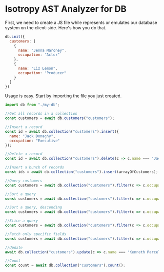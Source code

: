 Isotropy AST Analyzer for DB
============================

First, we need to create a JS file while represents or emulates our database system on the client-side.
Here's how you do that.

```javascript
db.init({
  customers: [
    {      
      name: "Jenna Maroney",
      occupation: "Actor"
    },
    {
      name: "Liz Lemon",
      occupation: "Producer"
    }
  ]
})
```

Usage is easy. Start by importing the file you just created.

```javascript
import db from "./my-db";

//Get all records in a collection
const customers = await db.customers("customers");

//Insert a record
const id = await db.collection("customers").insert({
  name: "Jack Donaghy",
  occupation: "Executive"
});

//Delete a record
const id = await db.collection("customers").delete(c => c.name === "Jack Donaghy")

//Insert a bunch of records
const ids = await db.collection("customers").insert(arrayOfCustomers);

//Query customers
const customers = await db.collection("customers").filter(c => c.occupation === "Actor")

//Sort a query
const customers = await db.collection("customers").filter(c => c.occupation === "Actor").orderBy("name")

//Sort a query, descending
const customers = await db.collection("customers").filter(c => c.occupation === "Actor").orderByDescending("name")

//Slice a query
const customers = await db.collection("customers").filter(c => c.occupation === "Actor").slice(1, 10)

//Fetch only specific fields
const customers = await db.collection("customers").filter(c => c.occupation === "Actor").map(c => ({ name: c.name }))

//Update
await db.collection("customers").update(c => c.name === "Kenneth Parcell", { occupation: "Page" })

//Count
const count = await db.collection("customers").count();
```

